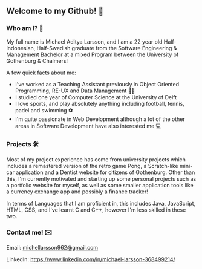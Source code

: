 ## Welcome to my Github! 👋
### Who am I? 🤔
My full name is Michael Aditya Larsson, and I am a 22 year old Half-Indonesian, Half-Swedish graduate from the Software Engineering & Management Bachelor at a mixed Program between the University of Gothenburg & Chalmers! 

A few quick facts about me:
- I've worked as a Teaching Assistant previously in Object Oriented Programming, RE-UX and Data Management 👨‍🏫
- I studied one year of Computer Science at the University of Delft
- I love sports, and play absolutely anything including football, tennis, padel and swimming ⚽
- I'm quite passionate in Web Development although a lot of the other areas in Software Development have also interested me 💻

### Projects 🛠️
Most of my project experience has come from university projects which includes a remastered version of the retro game Pong, a Scratch-like mini-car application and a Dentist website for citizens of Gothenburg. Other than this, I'm currently motivated and starting up some personal projects such as a portfolio website for myself, as well as some smaller application tools like a currency exchange app and possibly a finance tracker!

In terms of Languages that I am proficient in, this includes Java, JavaScript, HTML, CSS, and I've learnt C and C++, however I'm less skilled in these two.

### Contact me! ✉️
Email: michellarsson962@gmail.com

LinkedIn: https://www.linkedin.com/in/michael-larsson-368499214/

<!--
**BrakeLightBoy/BrakeLightBoy** is a ✨ _special_ ✨ repository because its `README.md` (this file) appears on your GitHub profile.

Here are some ideas to get you started:

- 🔭 I’m currently working on ...
- 🌱 I’m currently learning ...
- 👯 I’m looking to collaborate on ...
- 🤔 I’m looking for help with ...
- 💬 Ask me about ...
- 📫 How to reach me: ...
- 😄 Pronouns: ...
- ⚡ Fun fact: ...
-->
